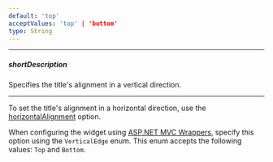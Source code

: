 ```yaml
---
default: 'top'
acceptValues: 'top' | 'bottom'
type: String
---
```

---
##### shortDescription
Specifies the title's alignment in a vertical direction.

---
To set the title's alignment in a horizontal direction, use the [horizontalAlignment](/api-reference/20%20Data%20Visualization%20Widgets/BaseWidget/1%20Configuration/title/horizontalAlignment.md '{basewidgetpath}/Configuration/title/#horizontalAlignment') option.

When configuring the widget using [ASP.NET MVC Wrappers](/concepts/35%20ASP.NET%20MVC%20Wrappers/20%20Fundamentals '/Documentation/Guide/ASP.NET_MVC_Wrappers/Fundamentals/'), specify this option using the `VerticalEdge` enum. This enum accepts the following values: `Top` and `Bottom`.